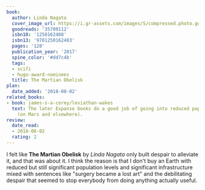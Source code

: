 ```yaml
---
book:
  author: Linda Nagata
  cover_image_url: https://i.gr-assets.com/images/S/compressed.photo.goodreads.com/books/1500521839l/35709112._SY475_.jpg
  goodreads: '35709112'
  isbn10: '1250162408'
  isbn13: '9781250162403'
  pages: '128'
  publication_year: '2017'
  spine_color: '#dd7c4b'
  tags:
  - scifi
  - hugo-award-nominees
  title: The Martian Obelisk
plan:
  date_added: '2018-08-02'
related_books:
- book: james-s-a-corey/leviathan-wakes
  text: The later Expanse books do a good job of going into reduced population levels
    (on Mars and elsewhere).
review:
  date_read:
  - 2018-08-02
  rating: 2
---
```


I felt like **The Martian Obelisk** by *Linda Nagata* only built despair to alleviate it, and that was about it. I think
the reason is that I don't buy an Earth with reduced but still significant population levels and significant
infrastructure mixed with sentences like "surgery became a lost art" and the debilitating despair that seemed to stop
everybody from doing anything actually useful.
